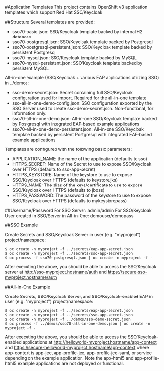 #Application Templates
This project contains OpenShift v3 application templates which support
Red Hat SSO/Keycloak

##Structure
Several templates are provided:
 * sso70-basic.json:  SSO/Keycloak template backed by internal H2 database
 * sso70-postgresql.json: SSO/Keycloak template backed by Postgresql
 * sso70-postgresql-persistent.json: SSO/Keycloak template backed by persistent Postgresql
 * sso70-mysql.json: SSO/Keycloak template backed by MySQL
 * sso70-mysql-persistent.json: SSO/Keycloak template backed by persistent MySQL

All-in-one example (SSO/Keycloak + various EAP applications utilizing SSO) in ../demos:
 * sso-demo-secret.json: Secret containing full SSO/Keycloak configuration used for import. Required for the all-in-one template
 * sso-all-in-one-demo-config.json: SSO configuration exported by the SSO Server used to create sso-demo-secret.json. Non-functional, for information only.
 * sso70-all-in-one-demo.json: All-in-one SSO/Keycloak template backed by Postgresql with integrated EAP-based example applications
 * sso70-all-in-one-demo-persistent.json: All-in-one SSO/Keycloak template backed by persistent Postgresql with integrated EAP-based example applications

Templates are configured with the following basic parameters:
 * APPLICATION_NAME: the name of the application (defaults to sso)
 * HTTPS_SECRET: Name of the Secret to use to expose SSO/Keycloak over HTTPS (defaults to sso-app-secret)
 * HTTPS_KEYSTORE: Name of the keystore to use to expose SSO/Keycloak over HTTPS (defaults to keystore.jks)
 * HTTPS_NAME: The alias of the keys/certificate to use to expose SSO/Keycloak over HTTPS (defaults to jboss)
 * HTTPS_PASSWORD: The password of the keystore to use to expose SSO/Keycloak over HTTPS (defaults to mykeystorepass)

##Username/Password
For SSO Server: admin/admin
For SSO/Keycloak User created in SSO/Server in All-in-One: demouser/demopass

##SSO Example

Create Secrets and SSO/Keycloak Server in user (e.g. "myproject") project/namespace:

```
$ oc create -n myproject -f ../secrets/eap-app-secret.json
$ oc create -n myproject -f ../secrets/sso-app-secret.json
$ oc process -f sso70-postgresql.json | oc create -n myproject -f -
```

After executing the above, you should be able to access the SSO/Keycloak server at http://sso-myproject.hostname/auth and https://secure-sso-myproject.hostname/auth

##All-in-One Example

Create Secrets, SSO/Keycloak Server, and SSO/Keycloak-enabled EAP in user (e.g. "myproject") project/namespace:

```
$ oc create -n myproject -f ../secrets/eap-app-secret.json
$ oc create -n myproject -f ../secrets/sso-app-secret.json
$ oc create -n myproject -f ../demos/sso-demo-secret.json
$ oc process -f ../demos/sso70-all-in-one-demo.json | oc create -n myproject -f -
```

After executing the above, you should be able to access the SSO/Keycloak-enabled applications at http://helloworld-myproject.hostname/app-context and https://secure-helloworld-myproject.hostname/app-context where app-context is app-jee, app-profile-jee, app-profile-jee-saml, or service depending on the example application. Note the app-html5 and app-profile-html5 example applications are not deployed or functional.


